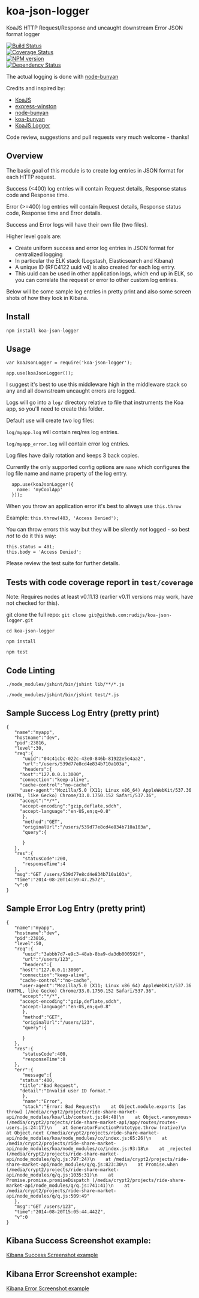 koa-json-logger
===============

KoaJS HTTP Request/Response and uncaught downstream Error JSON format logger

[![Build Status](https://travis-ci.org/rudijs/koa-json-logger.svg?branch=master)](https://travis-ci.org/rudijs/koa-json-logger)  
[![Coverage Status](https://coveralls.io/repos/rudijs/koa-json-logger/badge.png?branch=master)](https://coveralls.io/r/rudijs/koa-json-logger?branch=master)  
[![NPM version](https://badge.fury.io/js/koa-json-logger.svg)](http://badge.fury.io/js/koa-json-logger)  
[![Dependency Status](https://gemnasium.com/rudijs/koa-json-logger.svg)](https://gemnasium.com/rudijs/koa-json-logger)  

The actual logging is done with [node-bunyan](https://github.com/trentm/node-bunyan)

Credits and inspired by:

* [KoaJS](https://github.com/koajs)
* [express-winston](https://github.com/heapsource/express-winston)
* [node-bunyan](https://github.com/trentm/node-bunyan)
* [koa-bunyan](https://github.com/ivpusic/koa-bunyan)
* [KoaJS Logger](https://github.com/koajs/logger)


Code review, suggestions and pull requests very much welcome - thanks!

## Overview

The basic goal of this module is to create log entries in JSON format for each HTTP request.

Success (<400) log entries will contain Request details, Response status code and Response time.

Error (>=400) log entries will contain Request details, Response status code, Response time and Error details.

Success and Error logs will have their own file (two files).

Higher level goals are:

- Create uniform success and error log entries in JSON format for centralized logging
- In particular the ELK stack (Logstash, Elasticsearch and Kibana)
- A unique ID (RFC4122 uuid v4) is also created for each log entry.
- This uuid can be used in other application logs, which end up in ELK, so you can correlate the request or error to other custom log entries.

Below will be some sample log entries in pretty print and also some screen shots of how they look in Kibana.

## Install

`npm install koa-json-logger`

## Usage

`var koaJsonLogger = require('koa-json-logger');`

`app.use(koaJsonLogger());`

I suggest it's best to use this middleware high in the middleware stack so any and all downstream uncaught errors are logged.

Logs will go into a `log/` directory relative to file that instruments the Koa app, so you'll need to create this folder.
 
Default use will create two log files:

`log/myapp.log` will contain req/res log entries.

`log/myapp_error.log` will contain error log entries.

Log files have daily rotation and keeps 3 back copies.

Currently the only supported config options are `name` which configures the log file name and name property of the log entry.

      app.use(koaJsonLogger({
        name: 'myCoolApp'
      }));

When you throw an application error it's best to always use `this.throw`

Example: `this.throw(403, 'Access Denied');`

You can throw errors this way but they will be silently *not* logged - so best *not* to do it this way:

    this.status = 401;
    this.body = 'Access Denied';

Please review the test suite for further details.

## Tests with code coverage report in `test/coverage`

Note: Requires nodes at least v0.11.13 (earlier v0.11 versions may work, have not checked for this).

git clone the full repo: `git clone git@github.com:rudijs/koa-json-logger.git`

`cd koa-json-logger`

`npm install`

`npm test`


## Code Linting

`./node_modules/jshint/bin/jshint lib/**/*.js`

`./node_modules/jshint/bin/jshint test/*.js`


## Sample Success Log Entry (pretty print)

	{
	   "name":"myapp",
	   "hostname":"dev",
	   "pid":23816,
	   "level":30,
	   "req":{
	      "uuid":"04c41cbc-022c-43e0-846b-81922e5e4aa2",
	      "url":"/users/539d77e8cd4e834b710a103a",
	      "headers":{
		 "host":"127.0.0.1:3000",
		 "connection":"keep-alive",
		 "cache-control":"no-cache",
		 "user-agent":"Mozilla/5.0 (X11; Linux x86_64) AppleWebKit/537.36 (KHTML, like Gecko) Chrome/33.0.1750.152 Safari/537.36",
		 "accept":"*/*",
		 "accept-encoding":"gzip,deflate,sdch",
		 "accept-language":"en-US,en;q=0.8"
	      },
	      "method":"GET",
	      "originalUrl":"/users/539d77e8cd4e834b710a103a",
	      "query":{

	      }
	   },
	   "res":{
	      "statusCode":200,
	      "responseTime":4
	   },
	   "msg":"GET /users/539d77e8cd4e834b710a103a",
	   "time":"2014-08-20T14:59:47.257Z",
	   "v":0
	}

## Sample Error Log Entry (pretty print)

	{
	   "name":"myapp",
	   "hostname":"dev",
	   "pid":23816,
	   "level":50,
	   "req":{
	      "uuid":"3abbb7d7-e9c3-48ab-8ba9-da3db000592f",
	      "url":"/users/123",
	      "headers":{
		 "host":"127.0.0.1:3000",
		 "connection":"keep-alive",
		 "cache-control":"no-cache",
		 "user-agent":"Mozilla/5.0 (X11; Linux x86_64) AppleWebKit/537.36 (KHTML, like Gecko) Chrome/33.0.1750.152 Safari/537.36",
		 "accept":"*/*",
		 "accept-encoding":"gzip,deflate,sdch",
		 "accept-language":"en-US,en;q=0.8"
	      },
	      "method":"GET",
	      "originalUrl":"/users/123",
	      "query":{

	      }
	   },
	   "res":{
	      "statusCode":400,
	      "responseTime":8
	   },
	   "err":{
	      "message":{
		 "status":400,
		 "title":"Bad Request",
		 "detail":"Invalid user ID format."
	      },
	      "name":"Error",
	      "stack":"Error: Bad Request\n    at Object.module.exports [as throw] (/media/crypt2/projects/ride-share-market-api/node_modules/koa/lib/context.js:84:48)\n    at Object.<anonymous> (/media/crypt2/projects/ride-share-market-api/app/routes/routes-users.js:24:17)\n    at GeneratorFunctionPrototype.throw (native)\n    at Object.next (/media/crypt2/projects/ride-share-market-api/node_modules/koa/node_modules/co/index.js:65:26)\n    at /media/crypt2/projects/ride-share-market-api/node_modules/koa/node_modules/co/index.js:93:18\n    at _rejected (/media/crypt2/projects/ride-share-market-api/node_modules/q/q.js:797:24)\n    at /media/crypt2/projects/ride-share-market-api/node_modules/q/q.js:823:30\n    at Promise.when (/media/crypt2/projects/ride-share-market-api/node_modules/q/q.js:1035:31)\n    at Promise.promise.promiseDispatch (/media/crypt2/projects/ride-share-market-api/node_modules/q/q.js:741:41)\n    at /media/crypt2/projects/ride-share-market-api/node_modules/q/q.js:509:49"
	   },
	   "msg":"GET /users/123",
	   "time":"2014-08-20T15:05:44.442Z",
	   "v":0
	}

## Kibana Success Screenshot example:

[Kibana Success Screenshot example](images/kibana_success_log_entry.png)

## Kibana Error Screenshot example:

[Kibana Error Screenshot example](images/kibana_error_log_entry.png)

